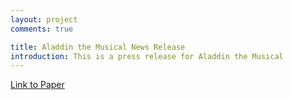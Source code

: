 ```yaml
---
layout: project
comments: true

title: Aladdin the Musical News Release
introduction: This is a press release for Aladdin the Musical
---
```


<a href="/data/projects/news_release.pdf"> Link to Paper </a>